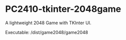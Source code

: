 # PC2410-tkinter-2048game
A lightweight 2048 Game with TKInter UI.

Executable: /dist/game2048/game2048
